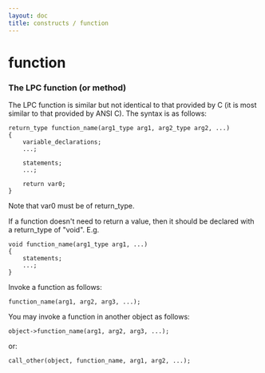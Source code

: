 ```yaml
---
layout: doc
title: constructs / function
---
```

# function

### The LPC function (or method)

The LPC function is similar but not identical to that provided by C
(it is most similar to that provided by ANSI C). The syntax is as follows:

```
return_type function_name(arg1_type arg1, arg2_type arg2, ...)
{
    variable_declarations;
    ...;

    statements;
    ...;

    return var0;
}
```

Note that var0 must be of return_type.

If a function doesn't need to return a value, then it should be declared
with a return_type of "void". E.g.

```
void function_name(arg1_type arg1, ...)
{
    statements;
    ...;
}
```

Invoke a function as follows:

    function_name(arg1, arg2, arg3, ...);

You may invoke a function in another object as follows:

    object->function_name(arg1, arg2, arg3, ...);

or:

    call_other(object, function_name, arg1, arg2, ...);
